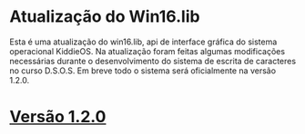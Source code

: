 # Atualização do Win16.lib

Esta é uma atualização do win16.lib, api de interface gráfica do sistema operacional KiddieOS. Na atualização foram feitas algumas modificações necessárias durante o desenvolvimento do sistema de escrita de caracteres no curso D.S.O.S. Em breve todo o sistema será oficialmente na versão 1.2.0.

# [Versão 1.2.0](https://github.com/FrancisBFTC/KiddieOS_Window3D_API/tree/Win3dmov.lib-1.2.0)

